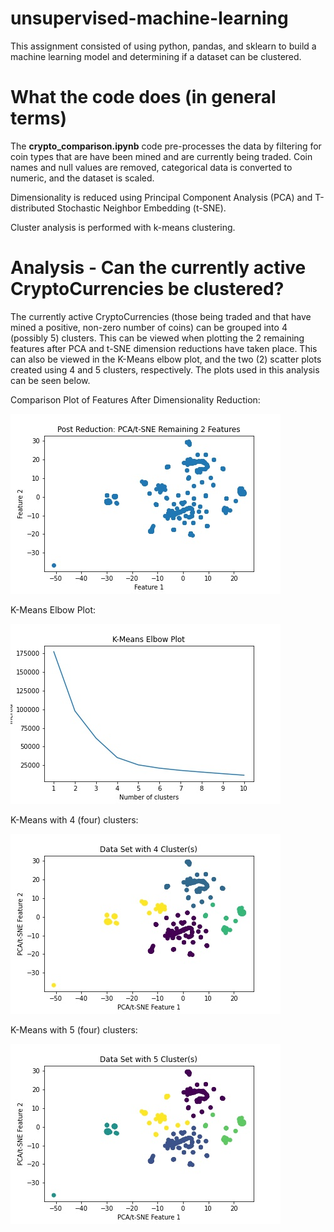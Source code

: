 # unsupervised-machine-learning
This assignment consisted of using python, pandas, and sklearn to build a machine learning model and determining if a dataset can be clustered.

# What the code does (in general terms)
The **crypto_comparison.ipynb** code pre-processes the data by filtering for coin types that are have been mined and are currently being traded. Coin names and null values are removed, categorical data is converted to numeric, and the dataset is scaled.

Dimensionality is reduced using Principal Component Analysis (PCA) and T-distributed Stochastic Neighbor Embedding (t-SNE).

Cluster analysis is performed with k-means clustering.

# Analysis - Can the currently active CryptoCurrencies be clustered?
The currently active CryptoCurrencies (those being traded and that have mined a positive, non-zero number of coins) can be grouped into 4 (possibly 5) clusters.  This can be viewed when plotting the 2 remaining features after PCA and t-SNE dimension reductions have taken place. This can also be viewed in the K-Means elbow plot, and the two (2) scatter plots created using 4 and 5 clusters, respectively. The plots used in this analysis can be seen below.

Comparison Plot of Features After Dimensionality Reduction:

![plots/pcatsnefeature.jpg](plots/pcatsnefeature.jpg)


K-Means Elbow Plot:

![plots/kmeanselbow.jpg](plots/kmeanselbow.jpg)


K-Means with 4 (four) clusters:

![plots/kmean4clusters.jpg](plots/kmean4clusters.jpg)


K-Means with 5 (four) clusters:

![plots/kmean5clusters.jpg.jpg](plots/kmean5clusters.jpg)
